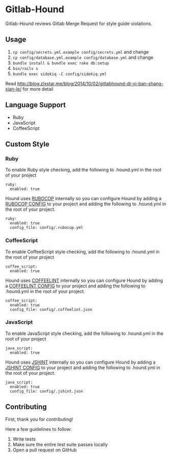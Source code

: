 Gitlab-Hound
=====

Gitlab-Hound reviews Gitlab Merge Request for style guide violations.

Usage
--------

1. `cp config/secrets.yml.example config/secrets.yml` and change
3. `cp config/database.yml.example config/database.yml` and change
4. `bundle install & bundle exec rake db:setup`
5. `bin/rails s`
6. `bundle exec sidekiq -C config/sidekiq.yml`

Read http://blog.zlxstar.me/blog/2014/10/02/gitlabhound-di-yi-ban-shang-xian-le/ for more detail 

Language Support
-------------

+ Ruby
+ JavaScript
+ CoffeeScript


Custom Style
-----------

### Ruby

To enable Ruby style checking, add the following to .hound.yml in the root of your project

```
ruby:
  enabled: true
```

Hound uses [RUBOCOP](https://github.com/bbatsov/rubocop) internally so you can configure Hound by adding a [RUBOCOP CONFIG](https://github.com/bbatsov/rubocop/blob/master/config/enabled.yml) to your project and adding the following to .hound.yml in the root of your project.

```
ruby:
  enabled: true
  config_file: config/.rubocop.yml
```


### CoffeeScript

To enable CoffeeScript style checking, add the following to .hound.yml in the root of your project

```
coffee_script:
  enabled: true
```

Hound uses [COFFEELINT](http://www.coffeelint.org/) internally so you can configure Hound by adding a [COFFEELINT CONFIG](https://github.com/clutchski/coffeelint/blob/master/coffeelint.json) to your project and adding the following to .hound.yml in the root of your project.

```
coffee_script:
  enabled: true
  config_file: config/.coffeelint.json
```

### JavaScript

To enable JavaScript style checking, add the following to .hound.yml in the root of your project

```
java_script:
  enabled: true
```

Hound uses [JSHINT](https://github.com/jshint/jshint/) internally so you can configure Hound by adding a [JSHINT CONFIG](https://github.com/zlx/Gitlab-Hound/blob/master/config/style_guides/javascript.json) to your project and adding the following to .hound.yml in the root of your project.

```
java_script:
  enabled: true
  config_file: config/.jshint.json
```

Contributing
------------

First, thank you for contributing!

Here a few guidelines to follow:

1. Write tests
2. Make sure the entire test suite passes locally
3. Open a pull request on GitHub
